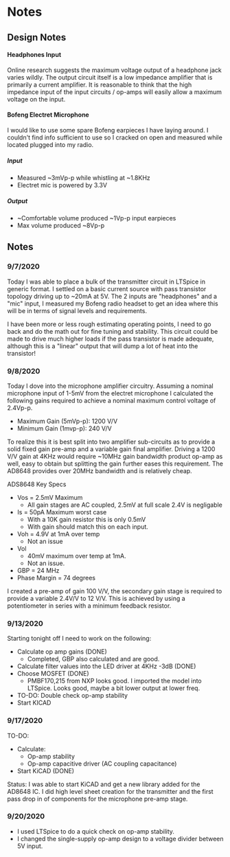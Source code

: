 # Notes

## Design Notes

#### Headphones Input

Online research suggests the maximum voltage output of a headphone jack varies wildly. The output circuit itself is a low impedance amplifier that is primarily a current amplifier. It is reasonable to think that the high impedance input of the input circuits / op-amps will easily allow a maximum voltage on the input.

#### Bofeng Electret Microphone

I would like to use some spare Bofeng earpieces I have laying around. I couldn't find info sufficient to use so I cracked on open and measured while located plugged into my radio.

##### Input
* Measured ~3mVp-p while whistling at ~1.8KHz
* Electret mic is powered by 3.3V

##### Output
* ~Comfortable volume produced ~1Vp-p input earpieces
* Max volume produced ~8Vp-p


## Notes

### 9/7/2020

Today I was able to place a bulk of the transmitter circuit in LTSpice in generic format. I settled on a basic current source with pass transistor topology driving up to ~20mA at 5V. The 2 inputs are "headphones" and a "mic" input, I measured my Bofeng radio headset to get an idea where this will be in terms of signal levels and requirements.

I have been more or less rough estimating operating points, I need to go back and do the math out for fine tuning and stability. This circuit could be made to drive much higher loads if the pass transistor is made adequate, although this is a "linear" output that will dump a lot of heat into the transistor!

### 9/8/2020

Today I dove into the microphone amplifier circuitry. Assuming a nominal microphone input of 1-5mV from the electret microphone I calculated the following gains required to achieve a nominal maximum control voltage of 2.4Vp-p.

* Maximum Gain (5mVp-p): 1200 V/V   
* Minimum Gain (1mvp-p): 240 V/V

To realize this it is best split into two amplifier sub-circuits as to provide a solid fixed gain pre-amp and a variable gain final amplifier. Driving a 1200 V/V gain at 4KHz would require ~10MHz gain bandwidth product op-amp as well, easy to obtain but splitting the gain further eases this requirement. The AD8648 provides over 20MHz bandwidth and is relatively cheap.

ADS8648 Key Specs

* Vos = 2.5mV Maximum
  * All gain stages are AC coupled, 2.5mV at full scale 2.4V is negligable
* Is = 50pA Maximum worst case
  * With a 10K gain resistor this is only 0.5mV
  * With gain should match this on each input.
* Voh = 4.9V at 1mA over temp
  * Not an issue
* Vol
  * 40mV maximum over temp at 1mA.
  * Not an issue.
* GBP = 24 MHz
* Phase Margin = 74 degrees

I created a pre-amp of gain 100 V/V, the secondary gain stage is required to provide a variable 2.4V/V to 12 V/V. This is achieved by using a potentiometer in series with a minimum feedback resistor.


### 9/13/2020
Starting tonight off I need to work on the following:
* Calculate op amp gains (DONE)
  * Completed, GBP also calculated and are good.
* Calculate filter values into the LED driver at 4KHz -3dB (DONE)
* Choose MOSFET (DONE)
  * PMBF170,215	from NXP looks good. I imported the model into LTSpice. Looks good, maybe a bit lower output at lower freq.
* TO-DO: Double check op-amp stability
* Start KICAD


### 9/17/2020

TO-DO:
* Calculate:
  * Op-amp stability
  * Op-amp capacitive driver (AC coupling capacitance)
* Start KiCAD (DONE)

Status:
I was able to start KiCAD and get a new library added for the AD8648 IC. I did high level sheet creation for the transmitter and the first pass drop in of components for the microphone pre-amp stage.


### 9/20/2020

* I used LTSpice to do a quick check on op-amp stability.
* I changed the single-supply op-amp design to a voltage divider between 5V input.
